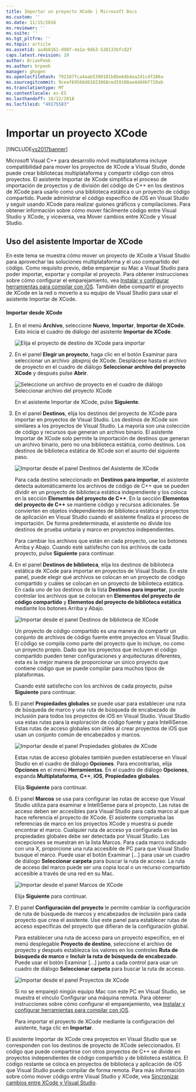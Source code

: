 ```yaml
---
title: Importar un proyecto XCode | Microsoft Docs
ms.custom: ''
ms.date: 11/15/2016
ms.reviewer: ''
ms.suite: ''
ms.tgt_pltfrm: ''
ms.topic: article
ms.assetid: aa4b8161-d98f-4a1a-9db3-520133bfc82f
caps.latest.revision: 10
author: BrianPeek
ms.author: brpeek
manager: ghogen
ms.openlocfilehash: 792107fca4aab5390101b8be64b4ea2d1c4f286a
ms.sourcegitcommit: 9ceaf69568d61023868ced59108ae4dd46f720ab
ms.translationtype: MT
ms.contentlocale: es-ES
ms.lasthandoff: 10/12/2018
ms.locfileid: "49175583"
---
```

# <a name="import-an-xcode-project"></a>Importar un proyecto XCode
[!INCLUDE[vs2017banner](../includes/vs2017banner.md)]

  
Microsoft Visual C++ para desarrollo móvil multiplataforma incluye compatibilidad para mover los proyectos de XCode a Visual Studio, donde puede crear bibliotecas multiplataforma y compartir código con otros proyectos. El asistente Importar de XCode simplifica el proceso de importación de proyectos y de división del código de C++ en los destinos de XCode para usarlo como una biblioteca estática o un proyecto de código compartido. Puede administrar el código específico de iOS en Visual Studio y seguir usando XCode para realizar guiones gráficos y compilaciones. Para obtener información sobre cómo mover fácilmente código entre Visual Studio y XCode, y viceversa, vea Mover cambios entre XCode y Visual Studio.  
  
## <a name="using-the-import-from-xcode-wizard"></a>Uso del asistente Importar de XCode  
 En este tema se muestra cómo mover un proyecto de XCode a Visual Studio para aprovechar las soluciones multiplataforma y el uso compartido del código. Como requisito previo, debe emparejar su Mac a Visual Studio para poder importar, exportar y compilar el proyecto. Para obtener instrucciones sobre cómo configurar el emparejamiento, vea [Instalar y configurar herramientas para compilar con iOS](../cross-platform/install-and-configure-tools-to-build-using-ios.md). También debe compartir el proyecto de XCode en la red o moverlo a su equipo de Visual Studio para usar el asistente Importar de XCode.  
  
#### <a name="import-from-xcode"></a>Importar desde XCode  
  
1.  En el menú **Archivo**, seleccione **Nuevo**, **Importar**, **Importar de XCode**. Esto inicia el cuadro de diálogo del asistente **Importar de XCode**.  
  
     ![Elija el proyecto de destino de XCode para importar](../cross-platform/media/cppmdd-u2-importxcode-choose.PNG "CPPMDD_U2_ImportXCode_Choose")  
  
2.  En el panel **Elegir un proyecto**, haga clic en el botón Examinar para seleccionar un archivo .pbxproj de XCode. Desplácese hasta el archivo de proyecto en el cuadro de diálogo **Seleccionar archivo del proyecto XCode** y después pulse **Abrir**.  
  
     ![Seleccione un archivo de proyecto en el cuadro de diálogo Seleccionar archivo del proyecto XCode](../cross-platform/media/cppmdd-u2-importxcode-browse.PNG "CPPMDD_U2_ImportXCode_Browse")  
  
     En el asistente Importar de XCode, pulse **Siguiente**.  
  
3.  En el panel **Destinos**, elija los destinos del proyecto de XCode para importar en proyectos de Visual Studio. Los destinos de XCode son similares a los proyectos de Visual Studio. La mayoría son una colección de código y recursos que generan un archivo binario. El asistente Importar de XCode solo permite la importación de destinos que generan un archivo binario, pero no una biblioteca estática, como destinos. Los destinos de biblioteca estática de XCode son el asunto del siguiente paso.  
  
     ![Importar desde el panel Destinos del Asistente de XCode](../cross-platform/media/cppmdd-u2-importxcode-destination.jpg "CPPMDD_U2_ImportXCode_Destination")  
  
     Para cada destino seleccionado en **Destinos para importar**, el asistente detecta automáticamente los archivos de código de C++ que se pueden dividir en un proyecto de biblioteca estática independiente y los coloca en la sección **Elementos del proyecto de C++**. En la sección **Elementos del proyecto de C++** se mantiene código y recursos adicionales. Se convierten en objetos independientes de biblioteca estática y proyectos de aplicación en Visual Studio cuando el asistente finaliza el proceso de importación. De forma predeterminada, el asistente no divide los destinos de prueba unitaria y marco en proyectos independientes.  
  
     Para cambiar los archivos que están en cada proyecto, use los botones Arriba y Abajo. Cuando esté satisfecho con los archivos de cada proyecto, pulse **Siguiente** para continuar.  
  
4.  En el panel **Destinos de biblioteca**, elija los destinos de biblioteca estática de XCode para importar en proyectos de Visual Studio. En este panel, puede elegir qué archivos se colocan en un proyecto de código compartido y cuáles se colocan en un proyecto de biblioteca estática. En cada uno de los destinos de la lista **Destinos para importar**, puede controlar los archivos que se colocan en **Elementos del proyecto de código compartido** y **Elementos del proyecto de biblioteca estática** mediante los botones Arriba y Abajo.  
  
     ![Importar desde el panel Destinos de biblioteca de XCode](../cross-platform/media/cppmdd-u2-importxcode-library.jpg "CPPMDD_U2_ImportXCode_Library")  
  
     Un proyecto de código compartido es una manera de compartir un conjunto de archivos de código fuente entre proyectos en Visual Studio. El código se compila como parte del proyecto que lo incluye, no como un proyecto propio. Dado que los proyectos que incluyen el código compartido pueden tener configuraciones y arquitecturas diferentes, esta es la mejor manera de proporcionar un único proyecto que contiene código que se puede compilar para muchos tipos de plataformas.  
  
     Cuando esté satisfecho con los archivos de cada proyecto, pulse **Siguiente** para continuar.  
  
5.  El panel **Propiedades globales** se puede usar para establecer una ruta de búsqueda de marco y una ruta de búsqueda de encabezado de inclusión para todos los proyectos de iOS en Visual Studio. Visual Studio usa estas rutas para la exploración de código fuente y para IntelliSense. Estas rutas de acceso globales son útiles al crear proyectos de iOS que usan un conjunto común de encabezados y marcos.  
  
     ![Importar desde el panel Propiedades globales de XCode](../cross-platform/media/cppmdd-u2-importxcode-global.jpg "CPPMDD_U2_ImportXCode_Global")  
  
     Estas rutas de acceso globales también pueden establecerse en Visual Studio en el cuadro de diálogo **Opciones**. Para encontrarlas, elija **Opciones** en el menú **Herramientas**. En el cuadro de diálogo **Opciones**, expanda **Multiplataforma**, **C++**, **iOS**, **Propiedades globales**.  
  
     Elija **Siguiente** para continuar.  
  
6.  El panel **Marcos** se usa para configurar las rutas de acceso que Visual Studio utiliza para examinar e IntelliSense para el proyecto. Las rutas de acceso deben ser accesibles para Visual Studio para cada marco al que hace referencia el proyecto de XCode. El asistente comprueba las referencias de marco en los proyectos XCode y muestra si puede encontrar el marco. Cualquier ruta de acceso ya configurada en las propiedades globales debe ser detectada por Visual Studio. Las excepciones se muestran en la lista Marcos. Para cada marco indicado con una X, proporcione una ruta accesible de PC para que Visual Studio busque el marco. Puede usar el botón Examinar [...] para usar un cuadro de diálogo **Seleccionar carpeta** para buscar la ruta de acceso. La ruta de acceso del marco puede ser una copia local o un recurso compartido accesible a través de una red en su Mac.  
  
     ![Importar desde el panel Marcos de XCode](../cross-platform/media/cppmdd-u2-importxcode-frameworks.jpg "CPPMDD_U2_ImportXCode_Frameworks")  
  
     Elija **Siguiente** para continuar.  
  
7.  El panel **Configuración del proyecto** le permite cambiar la configuración de ruta de búsqueda de marcos y encabezados de inclusión para cada proyecto que crea el asistente. Use este panel para establecer rutas de acceso específicas del proyecto que difieran de la configuración global.  
  
     Para establecer una ruta de acceso para un proyecto específico, en el menú desplegable **Proyecto de destino**, seleccione el archivo de proyecto y después establezca los valores en los controles **Ruta de búsqueda de marco** e **Incluir la ruta de búsqueda de encabezado**. Puede usar el botón Examinar [...] junto a cada control para usar un cuadro de diálogo **Seleccionar carpeta** para buscar la ruta de acceso.  
  
     ![Importar desde el panel Proyectos de XCode](../cross-platform/media/cppmdd-u2-importxcode-projects.jpg "CPPMDD_U2_ImportXCode_Projects")  
  
     Si no se emparejó ningún equipo Mac con este PC en Visual Studio, se muestra el vínculo Configurar una máquina remota. Para obtener instrucciones sobre cómo configurar el emparejamiento, vea [Instalar y configurar herramientas para compilar con iOS](../cross-platform/install-and-configure-tools-to-build-using-ios.md).  
  
     Para importar el proyecto de XCode mediante la configuración del asistente, haga clic en **Importar**.  
  
 El asistente Importar de XCode crea proyectos en Visual Studio que se corresponden con los destinos de proyecto de XCode seleccionados. El código que puede compartirse con otros proyectos de C++ se divide en proyectos independientes de código compartido y de biblioteca estática. El código restante se coloca en proyectos de biblioteca y aplicación de iOS que Visual Studio puede compilar de forma remota. Para más información sobre cómo mover código entre Visual Studio y XCode, vea [Sincronizar cambios entre XCode y Visual Studio](../cross-platform/sync-changes-between-xcode-and-visual-studio.md).


